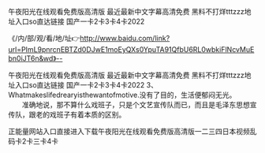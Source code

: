 午夜阳光在线观看免费版高清版
最近最新中文字幕高清免费
黑料不打烊tttzzz地址入口so直达链接
国产一卡2卡3卡4卡2022


《/内/部/观/看/地/址👉http://www.baidu.com/link?url=PImL9pnrcnEBTZd0DJwE1moEyQXs0YpuTA91QfbU6RL0wbkiFlNcvMuEbn0iJT6n&wd》--

午夜阳光在线观看免费版高清版
最近最新中文字幕高清免费
黑料不打烊tttzzz地址入口so直达链接
国产一卡2卡3卡4卡2022
	3、Whatmakeslifedrearyisthewantofmotive.没有了目的，生活便郁闷无光。
　　准确地说，那不算什么戏班子，只是个文艺宣传队而已，而且是毛泽东思想宣传队，跟老的戏班子有着本质的区别。





正能量网站入口直接进入下载午夜阳光在线观看免费版高清版一二三四日本视频乱码卡2卡三卡4卡
